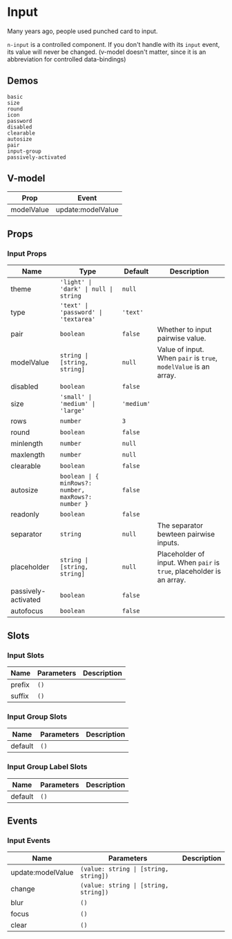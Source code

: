 # Input
Many years ago, people used punched card to input.

<n-alert title="Caveat" type="warning">`n-input` is a controlled component. If you don't handle with its `input` event, its value will never be changed. (v-model doesn't matter, since it is an abbreviation for controlled data-bindings)</n-alert>
## Demos
```demo
basic
size
round
icon
password
disabled
clearable
autosize
pair
input-group
passively-activated
```
## V-model
|Prop|Event|
|-|-|
|modelValue|update:modelValue|

## Props
### Input Props
|Name|Type|Default|Description|
|-|-|-|-|
|theme|`'light' \| 'dark' \| null \| string`|`null`||
|type|`'text' \| 'password' \| 'textarea'`|`'text'`||
|pair|`boolean`|`false`|Whether to input pairwise value.|
|modelValue|`string \| [string, string]`|`null`|Value of input. When `pair` is `true`, `modelValue` is an array.|
|disabled|`boolean`|`false`||
|size|`'small' \| 'medium' \| 'large'`|`'medium'`||
|rows|`number`|`3`||
|round|`boolean`|`false`||
|minlength|`number`|`null`||
|maxlength|`number`|`null`||
|clearable|`boolean`|`false`||
|autosize|`boolean \| { minRows?: number, maxRows?: number }`|`false`||
|readonly|`boolean`|`false`||
|separator|`string`|`null`|The separator bewteen pairwise inputs.|
|placeholder|`string \| [string, string]`|`null`|Placeholder of input. When `pair` is `true`, placeholder is an array.|
|passively-activated|`boolean`|`false`||
|autofocus|`boolean`|`false`||

## Slots
### Input Slots
|Name|Parameters|Description|
|-|-|-|
|prefix|`()`||
|suffix|`()`||

### Input Group Slots
|Name|Parameters|Description|
|-|-|-|
|default|`()`||

### Input Group Label Slots
|Name|Parameters|Description|
|-|-|-|
|default|`()`||

## Events
### Input Events
|Name|Parameters|Description|
|-|-|-|
|update:modelValue|`(value: string \| [string, string])`||
|change|`(value: string \| [string, string])`||
|blur|`()`||
|focus|`()`||
|clear|`()`||
